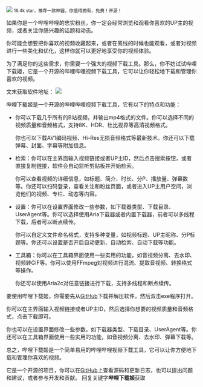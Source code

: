 <img src="/assets/image/240114-B站下载-1.png" style="max-width: 70%; height: auto;">
<small>16.4k star，推荐一款神器，你值得拥有，免费！开源！</small>


如果你是一个哔哩哔哩的忠实粉丝，你一定会经常浏览和观看你喜欢的UP主的视频，或者关注你感兴趣的话题和动态。

你可能会想要把你喜欢的视频收藏起来，或者在离线的时候也能观看，或者对视频进行一些美化和优化，这样你就可以更好地享受你的视频体验。

为了满足你的这些需求，你需要一个强大的视频下载工具。那么，你不妨试试哔哩下载姬，它是一个开源的哔哩哔哩视频下载工具，它可以让你轻松地下载和管理你喜欢的视频。

文末获取软件地址：
![](/assets/image/240114-B站下载-1.png)


哔哩下载姬是一个开源的哔哩哔哩视频下载工具，它有以下的特点和功能：

- 你可以下载几乎所有的B站视频，并输出mp4格式的文件。你可以选择不同的视频质量和音频格式，支持8K、HDR、杜比视界等高清视频格式。

  你也可以下载AV1编码视频、Hi-Res无损音频格式等最新技术。你还可以下载弹幕、封面、字幕等附加信息。
- 检索：你可以在主界面输入视频链接或者UP主ID，然后点击搜索按钮，或者直接复制链接，软件会自动监听剪贴板并开始检索。

  你可以查看视频的详细信息，如标题、简介、时长、分P、播放量、弹幕数等。你还可以扫码登录，查看关注和粉丝页面，或者进入UP主用户空间，浏览他们的视频、专栏、动态等内容。
- 设置：你可以在设置界面修改一些参数，如下载器类型、下载目录、UserAgent等。你可以选择使用Aria下载器或者内置下载器，前者可以多线程下载，后者可以断点续传。

  你可以自定义文件命名格式，支持多种变量，如视频标题、UP主昵称、分P标题等。你还可以设置是否开启自动更新、自动检索、自动下载等功能。
- 工具箱：你可以在工具箱界面使用一些实用的功能，如音视频分离、去水印、视频转GIF等。你可以使用FFmpeg对视频进行混流、提取音视频、转换格式等操作。

  你还可以使用Aria2c对任意链接进行下载，支持多线程和断点续传。

要使用哔哩下载姬，你需要先从[GitHub](^1^)下载并解压软件，然后双击exe程序打开。

你可以在主界面输入视频链接或者UP主ID，然后选择你想要的视频质量和音频格式，点击下载即可。

你也可以在设置界面修改一些参数，如下载器类型、下载目录、UserAgent等。你还可以在工具箱界面使用一些实用的功能，如音视频分离、去水印、弹幕下载等。



总之，哔哩下载姬是一个简单易用的哔哩哔哩视频下载工具，它可以让你方便地下载和管理你喜欢的视频。

它是一个开源的项目，你可以在[GitHub](^1^)上查看源码和更新日志，也可以提出问题和建议，或者参与开发和贡献。
回复关键字**哔哩下载姬**获取